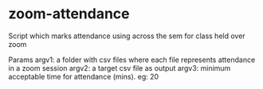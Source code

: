 # zoom-attendance
Script which marks attendance using across the sem for class held over zoom

Params 
argv1: a folder with csv files where each file represents attendance in a zoom session
argv2: a target csv file as output
argv3: minimum acceptable time for attendance (mins). eg: 20

